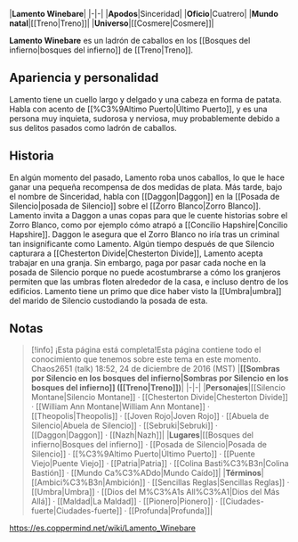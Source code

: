 

|**Lamento Winebare**|
|-|-|
|**Apodos**|Sinceridad|
|**Oficio**|Cuatrero|
|**Mundo natal**|[[Treno\|Treno]]|
|**Universo**|[[Cosmere\|Cosmere]]|

**Lamento Winebare** es un ladrón de caballos en los [[Bosques del infierno\|bosques del infierno]] de [[Treno\|Treno]].

## Apariencia y personalidad
Lamento tiene un cuello largo y delgado y una cabeza en forma de patata.
Habla con acento de [[%C3%9Altimo Puerto\|Último Puerto]], y es una persona muy inquieta, sudorosa y nerviosa, muy probablemente debido a sus delitos pasados como ladrón de caballos.

## Historia
En algún momento del pasado, Lamento roba unos caballos, lo que le hace ganar una pequeña recompensa de dos medidas de plata.
Más tarde, bajo el nombre de Sinceridad, habla con [[Daggon\|Daggon]] en la [[Posada de Silencio\|posada de Silencio]] sobre el [[Zorro Blanco\|Zorro Blanco]]. Lamento invita a Daggon a unas copas para que le cuente historias sobre el Zorro Blanco, como por ejemplo cómo atrapó a [[Concilio Hapshire\|Concilio Hapshire]]. Daggon le asegura que el Zorro Blanco no iría tras un criminal tan insignificante como Lamento.
Algún tiempo después de que Silencio capturara a [[Chesterton Divide\|Chesterton Divide]], Lamento acepta trabajar en una granja. Sin embargo, paga por pasar cada noche en la posada de Silencio porque no puede acostumbrarse a cómo los granjeros permiten que las umbras floten alrededor de la casa, e incluso dentro de los edificios.
Lamento tiene un primo que dice haber visto la [[Umbra\|umbra]] del marido de Silencio custodiando la posada de esta.

## Notas

> [!info] ¡Esta página está completa!Esta página contiene todo el conocimiento que tenemos sobre este tema en este momento.
Chaos2651 (talk) 18:52, 24 de diciembre de 2016 (MST)
|**[[Sombras por Silencio en los bosques del infierno\|Sombras por Silencio en los bosques del infierno]] ([[Treno\|Treno]])**|
|-|-|
|**Personajes**|[[Silencio Montane\|Silencio Montane]] · [[Chesterton Divide\|Chesterton Divide]] · [[William Ann Montane\|William Ann Montane]] · [[Theopolis\|Theopolis]] · [[Joven Rojo\|Joven Rojo]] · [[Abuela de Silencio\|Abuela de Silencio]] · [[Sebruki\|Sebruki]] · [[Daggon\|Daggon]] · [[Nazh\|Nazh]]|
|**Lugares**|[[Bosques del infierno\|Bosques del infierno]] · [[Posada de Silencio\|Posada de Silencio]] · [[%C3%9Altimo Puerto\|Último Puerto]] · [[Puente Viejo\|Puente Viejo]] · [[Patria\|Patria]] · [[Colina Basti%C3%B3n\|Colina Bastión]] · [[Mundo Ca%C3%ADdo\|Mundo Caído]]|
|**Términos**|[[Ambici%C3%B3n\|Ambición]] · [[Sencillas Reglas\|Sencillas Reglas]] · [[Umbra\|Umbra]] · [[Dios del M%C3%A1s All%C3%A1\|Dios del Más Allá]] · [[Maldad\|La Maldad]] · [[Pionero\|Pionero]] · [[Ciudades-fuerte\|Ciudades-fuerte]] · [[Profunda\|Profunda]]|



https://es.coppermind.net/wiki/Lamento_Winebare